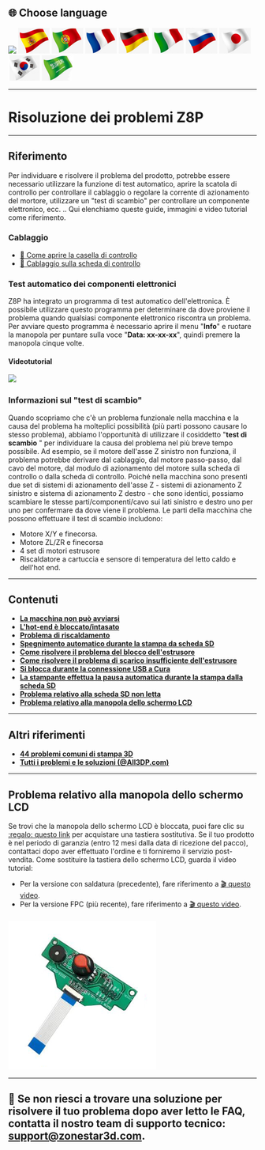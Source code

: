 ## <a id="choose-language">:globe_with_meridians: Choose language </a>
[![]( /EN.png)](https://github.com/ZONESTAR3D/Z8P/blob/main/Z8P_FAQ/readme.md)
[![](./lanpic/ES.png)](https://github.com/ZONESTAR3D/Z8P/blob/main/Z8P_FAQ/readme-es.md)
[![](./lanpic/PT.png)](https://github.com/ZONESTAR3D/Z8P/blob/main/Z8P_FAQ/readme-pt.md)
[![](./lanpic/FR.png)](https://github.com/ZONESTAR3D/Z8P/blob/main/Z8P_FAQ/readme-fr.md)
[![](./lanpic/DE.png)](https://github.com/ZONESTAR3D/Z8P/blob/main/Z8P_FAQ/readme-de.md)
[![](./lanpic/IT.png)](https://github.com/ZONESTAR3D/Z8P/blob/main/Z8P_FAQ/readme-it.md)
[![](./lanpic/RU.png)](https://github.com/ZONESTAR3D/Z8P/blob/main/Z8P_FAQ/readme-ru.md)
[![](./lanpic/JP.png)](https://github.com/ZONESTAR3D/Z8P/blob/main/Z8P_FAQ/readme-jp.md)
[![](./lanpic/KR.png)](https://github.com/ZONESTAR3D/Z8P/blob/main/Z8P_FAQ/readme-kr.md)
[![](./lanpic/SA.png)](https://github.com/ZONESTAR3D/Z8P/blob/main/Z8P_FAQ/readme-ar.md)

----
# Risoluzione dei problemi Z8P

-----
## Riferimento
Per individuare e risolvere il problema del prodotto, potrebbe essere necessario utilizzare la funzione di test automatico, aprire la scatola di controllo per controllare il cablaggio o regolare la corrente di azionamento del mortore, utilizzare un "test di scambio" per controllare un componente elettronico, ecc. .. Qui elenchiamo queste guide, immagini e video tutorial come riferimento.
### Cablaggio
- [:art: Come aprire la casella di controllo](./pic/OpenControlBox.png)
- [:art: Cablaggio sulla scheda di controllo](./pic/Z8P_wiring.png)

### Test automatico dei componenti elettronici
Z8P ha integrato un programma di test automatico dell'elettronica. È possibile utilizzare questo programma per determinare da dove proviene il problema quando qualsiasi componente elettronico riscontra un problema. Per avviare questo programma è necessario aprire il menu "**Info**" e ruotare la manopola per puntare sulla voce "**Data: xx-xx-xx**", quindi premere la manopola cinque volte.
#### Videotutorial
[![](https://img.youtube.com/vi/iSsuy2ePWw8/0.jpg)](https://www.youtube.com/watch?v=iSsuy2ePWw8)

### Informazioni sul "test di scambio"
Quando scopriamo che c'è un problema funzionale nella macchina e la causa del problema ha molteplici possibilità (più parti possono causare lo stesso problema), abbiamo l'opportunità di utilizzare il cosiddetto "**test di scambio** " per individuare la causa del problema nel più breve tempo possibile.
Ad esempio, se il motore dell'asse Z sinistro non funziona, il problema potrebbe derivare dal cablaggio, dal motore passo-passo, dal cavo del motore, dal modulo di azionamento del motore sulla scheda di controllo o dalla scheda di controllo. Poiché nella macchina sono presenti due set di sistemi di azionamento dell'asse Z - sistemi di azionamento Z sinistro e sistema di azionamento Z destro - che sono identici, possiamo scambiare le stesse parti/componenti/cavo sui lati sinistro e destro uno per uno per confermare da dove viene il problema.
Le parti della macchina che possono effettuare il test di scambio includono:
- Motore X/Y e finecorsa.
- Motore ZL/ZR e finecorsa
- 4 set di motori estrusore
- Riscaldatore a cartuccia e sensore di temperatura del letto caldo e dell'hot end.

-----
## Contenuti
- **[La macchina non può avviarsi](./Issue_of_startup/readme.md)**
- **[L'hot-end è bloccato/intasato](./Issue_mix_color_hotend_clogged/readme.md)**
- **[Problema di riscaldamento](./Issue_heating/readme.md)**
- **[Spegnimento automatico durante la stampa da scheda SD](./Issue_auto_shut_down/readme.md)**
- **[Come risolvere il problema del blocco dell'estrusore](./Issue_extruder_blocked/readme.md)**
- **[Come risolvere il problema di scarico insufficiente dell'estrusore](./Issue_of_Extruder_insufficient_discharge/readme.md)**
- **[Si blocca durante la connessione USB a Cura](./issue_of_connect_USB_in_Cura/readme.md)**
- **[La stampante effettua la pausa automatica durante la stampa dalla scheda SD](./Issue_auto_pause/readme.md)**
- **[Problema relativo alla scheda SD non letta](./Issue_not_read_sdcard/readme.md)**
- **[Problema relativo alla manopola dello schermo LCD](#dwinscreen)**

----
## Altri riferimenti
- **[44 problemi comuni di stampa 3D](https://github.com/ZONESTAR3D/Document-and-User-Guide/tree/master/FAQ)**
- **[Tutti i problemi e le soluzioni (@All3DP.com)](https://all3dp.com/1/common-3d-printing-problems-troubleshooting-3d-printer-issues/)**

-----
## <a id="dwinscreen">Problema relativo alla manopola dello schermo LCD</a>
Se trovi che la manopola dello schermo LCD è bloccata, puoi fare clic su [:regalo: questo link](https://www.aliexpress.com/item/3256805596235491.html) per acquistare una tastiera sostitutiva. Se il tuo prodotto è nel periodo di garanzia (entro 12 mesi dalla data di ricezione del pacco), contattaci dopo aver effettuato l'ordine e ti forniremo il servizio post-vendita.
Come sostituire la tastiera dello schermo LCD, guarda il video tutorial:
- Per la versione con saldatura (precedente), fare riferimento a [:clapper: questo video](https://youtu.be/Xwfczp3nLOY).
- Per la versione FPC (più recente), fare riferimento a [:clapper: questo video](https://youtu.be/z9E6glRZRIQ).
####
![](./pic/keypad.jpg)

-----
## :email: Se non riesci a trovare una soluzione per risolvere il tuo problema dopo aver letto le FAQ, contatta il nostro team di supporto tecnico: support@zonestar3d.com.